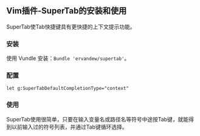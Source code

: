 ## Vim插件-SuperTab的安装和使用

SuperTab使Tab快捷键具有更快捷的上下文提示功能。

### 安装

使用 Vundle 安装：`Bundle 'ervandew/supertab'`。

### 配置

	let g:SuperTabDefaultCompletionType="context"

### 使用

SuperTab使用很简单，只要在输入变量名或路径名等符号中途按Tab键，就能得到以前输入过的符号列表，并通过Tab键循环选择。